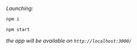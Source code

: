 

<i>Launching:</i>

```bash
npm i
```

```bash
npm start
```

<i>the app will be available on <code>http://localhost:3000/</code></i>
